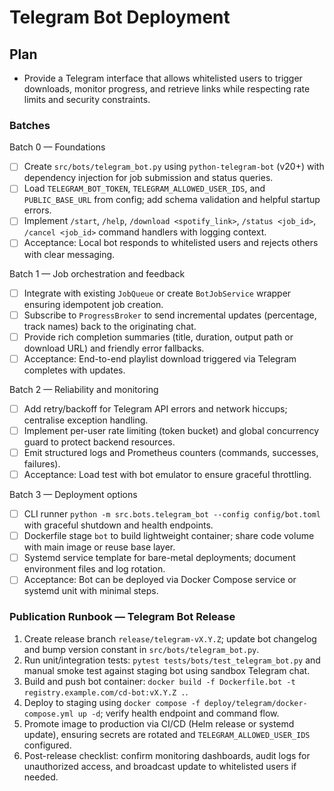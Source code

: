 
# Telegram Bot Deployment

## Plan
- Provide a Telegram interface that allows whitelisted users to trigger downloads, monitor
  progress, and retrieve links while respecting rate limits and security constraints.

### Batches

Batch 0 — Foundations
- [ ] Create `src/bots/telegram_bot.py` using `python-telegram-bot` (v20+) with dependency injection
      for job submission and status queries.
- [ ] Load `TELEGRAM_BOT_TOKEN`, `TELEGRAM_ALLOWED_USER_IDS`, and `PUBLIC_BASE_URL` from config; add
      schema validation and helpful startup errors.
- [ ] Implement `/start`, `/help`, `/download <spotify_link>`, `/status <job_id>`, `/cancel <job_id>`
      command handlers with logging context.
- [ ] Acceptance: Local bot responds to whitelisted users and rejects others with clear messaging.

Batch 1 — Job orchestration and feedback
- [ ] Integrate with existing `JobQueue` or create `BotJobService` wrapper ensuring idempotent job
      creation.
- [ ] Subscribe to `ProgressBroker` to send incremental updates (percentage, track names) back to
      the originating chat.
- [ ] Provide rich completion summaries (title, duration, output path or download URL) and friendly
      error fallbacks.
- [ ] Acceptance: End-to-end playlist download triggered via Telegram completes with updates.

Batch 2 — Reliability and monitoring
- [ ] Add retry/backoff for Telegram API errors and network hiccups; centralise exception handling.
- [ ] Implement per-user rate limiting (token bucket) and global concurrency guard to protect
      backend resources.
- [ ] Emit structured logs and Prometheus counters (commands, successes, failures).
- [ ] Acceptance: Load test with bot emulator to ensure graceful throttling.

Batch 3 — Deployment options
- [ ] CLI runner `python -m src.bots.telegram_bot --config config/bot.toml` with graceful shutdown
      and health endpoints.
- [ ] Dockerfile stage `bot` to build lightweight container; share code volume with main image or
      reuse base layer.
- [ ] Systemd service template for bare-metal deployments; document environment files and log
      rotation.
- [ ] Acceptance: Bot can be deployed via Docker Compose service or systemd unit with minimal steps.

### Publication Runbook — Telegram Bot Release
1. Create release branch `release/telegram-vX.Y.Z`; update bot changelog and bump version constant in
   `src/bots/telegram_bot.py`.
2. Run unit/integration tests: `pytest tests/bots/test_telegram_bot.py` and manual smoke test against
   staging bot using sandbox Telegram chat.
3. Build and push bot container: `docker build -f Dockerfile.bot -t registry.example.com/cd-bot:vX.Y.Z .`.
4. Deploy to staging using `docker compose -f deploy/telegram/docker-compose.yml up -d`; verify
   health endpoint and command flow.
5. Promote image to production via CI/CD (Helm release or systemd update), ensuring secrets are
   rotated and `TELEGRAM_ALLOWED_USER_IDS` configured.
6. Post-release checklist: confirm monitoring dashboards, audit logs for unauthorized access, and
   broadcast update to whitelisted users if needed.

